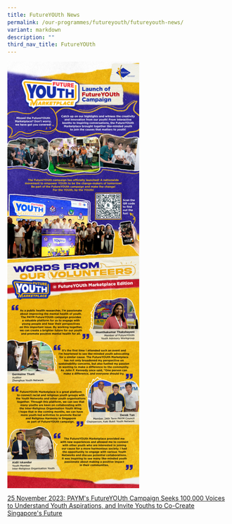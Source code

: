 ```yaml
---
title: FutureYOUth News
permalink: /our-programmes/futureyouth/futureyouth-news/
variant: markdown
description: ""
third_nav_title: FutureYOUth
---
```

<img style="width:300px" align="center" src="/images/FutureYOUth_Launch.jpg">

[25 November 2023: PAYM's FutureYOUth Campaign Seeks 100,000 Voices to Understand Youth Aspirations, and Invite Youths to Co-Create Singapore's Future](/files/Media_Advisory_for_FutureYOUth_Marketplace_on_25_Nov_2023.pdf)